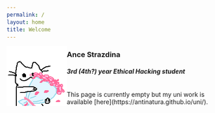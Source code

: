 ```yaml
---
permalink: /
layout: home
title: Welcome
---
```


<img align="left" src="./assets/images/placeholder.png">

### Ance Strazdina
#### *3rd (4th?) year Ethical Hacking student*
<br>
This page is currently empty but my uni work is available [here](https://antinatura.github.io/uni/).
